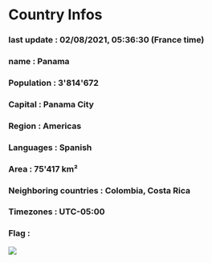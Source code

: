 # Country  Infos
### last update : 02/08/2021, 05:36:30 (France time)

### name : Panama
### Population : 3'814'672
### Capital : Panama City
### Region : Americas
### Languages : Spanish
### Area : 75'417 km²
### Neighboring countries : Colombia, Costa Rica
### Timezones : UTC-05:00

### Flag :
![](https://restcountries.eu/data/pan.svg)